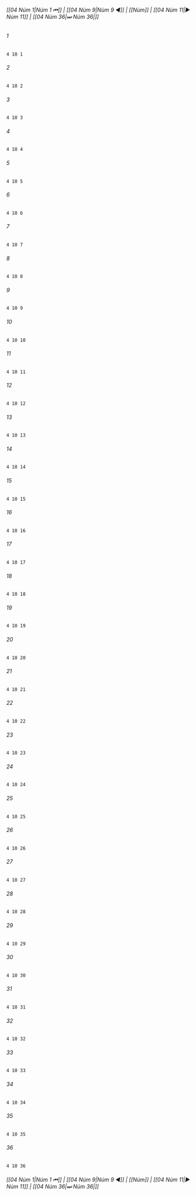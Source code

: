 
###### [[04 Núm 1|Núm 1 ⏮]] | [[04 Núm 9|Núm 9 ◀]] | [[Núm]] | [[04 Núm 11|▶ Núm 11]] | [[04 Núm 36|⏭ Núm 36|]]

###### 1
``` verse
4 10 1 
```
###### 2
``` verse
4 10 2 
```
###### 3
``` verse
4 10 3 
```
###### 4
``` verse
4 10 4 
```
###### 5
``` verse
4 10 5 
```
###### 6
``` verse
4 10 6 
```
###### 7
``` verse
4 10 7 
```
###### 8
``` verse
4 10 8 
```
###### 9
``` verse
4 10 9 
```
###### 10
``` verse
4 10 10 
```
###### 11
``` verse
4 10 11 
```
###### 12
``` verse
4 10 12 
```
###### 13
``` verse
4 10 13 
```
###### 14
``` verse
4 10 14 
```
###### 15
``` verse
4 10 15 
```
###### 16
``` verse
4 10 16 
```
###### 17
``` verse
4 10 17 
```
###### 18
``` verse
4 10 18 
```
###### 19
``` verse
4 10 19 
```
###### 20
``` verse
4 10 20 
```
###### 21
``` verse
4 10 21 
```
###### 22
``` verse
4 10 22 
```
###### 23
``` verse
4 10 23 
```
###### 24
``` verse
4 10 24 
```
###### 25
``` verse
4 10 25 
```
###### 26
``` verse
4 10 26 
```
###### 27
``` verse
4 10 27 
```
###### 28
``` verse
4 10 28 
```
###### 29
``` verse
4 10 29 
```
###### 30
``` verse
4 10 30 
```
###### 31
``` verse
4 10 31 
```
###### 32
``` verse
4 10 32 
```
###### 33
``` verse
4 10 33 
```
###### 34
``` verse
4 10 34 
```
###### 35
``` verse
4 10 35 
```
###### 36
``` verse
4 10 36 
```

###### [[04 Núm 1|Núm 1 ⏮]] | [[04 Núm 9|Núm 9 ◀]] | [[Núm]] | [[04 Núm 11|▶ Núm 11]] | [[04 Núm 36|⏭ Núm 36|]]

